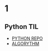 # 1

## Python TIL
- [PYTHON REPO](https://github.com/flowerdonk/TIL/tree/master/python)
- [ALGORYTHM](https://github.com/flowerdonk/TIL/tree/master/algorythm)

